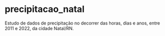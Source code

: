 # precipitacao_natal
Estudo de dados de precipitação no decorrer das horas, dias e anos, entre 2011 e 2022, da cidade Natal/RN.
